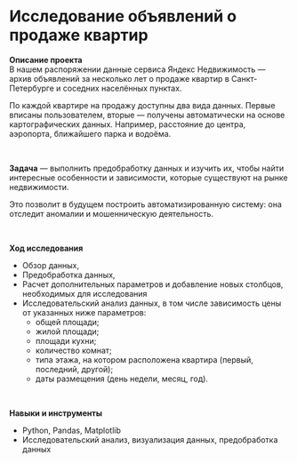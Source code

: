 # Исследование объявлений о продаже квартир

**Описание проекта**<br>
В нашем распоряжении данные сервиса Яндекс Недвижимость — архив объявлений за несколько лет о продаже квартир в Санкт-Петербурге и соседних населённых пунктах.<br>

По каждой квартире на продажу доступны два вида данных. Первые вписаны пользователем, вторые — получены автоматически на основе картографических данных. Например, расстояние до центра, аэропорта, ближайшего парка и водоёма. 

<br>

**Задача** — выполнить предобработку данных и изучить их, чтобы найти интересные особенности и зависимости, которые существуют на рынке недвижимости.
<br>

Это позволит в будущем построить автоматизированную систему: она отследит аномалии и мошенническую деятельность.

<br>

**Ход исследования**<br>

 - Обзор данных,
 - Предобработка данных,
 - Расчет дополнительных параметров и добавление новых столбцов, необходимых для исследования
 - Исследовательский анализ данных, в том числе зависимость цены от указанных ниже параметров:
   - общей площади;
   - жилой площади;
   - площади кухни;
   - количество комнат;
   - типа этажа, на котором расположена квартира (первый, последний, другой);
   - даты размещения (день недели, месяц, год).

<br>

**Навыки и инструменты**
 - Python, Pandas, Matplotlib
 - Исследовательский анализ, визуализация данных, предобработка данных
